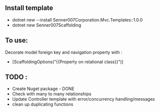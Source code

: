 ## Install template
- dotnet new --install Senner007Corporation.Mvc.Templates::1.0.0
- dotnet new Senner007Scaffolding

## To use:
Decorate model foreign key and navigation property with :
- [ScaffoldingOptions("{{Property on relational class}}")]

## TODO :
- Create Nuget package - DONE
- Check with many to many relationships
- Update Controller template with error/concurrency handling/messages
- clean up duplicating functions 